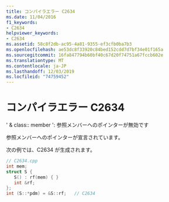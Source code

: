 ```yaml
---
title: コンパイラエラー C2634
ms.date: 11/04/2016
f1_keywords:
- C2634
helpviewer_keywords:
- C2634
ms.assetid: 58c8f2db-ac95-4a81-9355-ef3cfb0ba7b3
ms.openlocfilehash: ae53dc8f33920c84bed152cdd7d7bf34e01f165a
ms.sourcegitcommit: 16fa847794b60bf40c67d20f74751a67fccb602e
ms.translationtype: MT
ms.contentlocale: ja-JP
ms.lasthandoff: 12/03/2019
ms.locfileid: "74759452"
---
```

# <a name="compiler-error-c2634"></a>コンパイラエラー C2634

' & class:: member ': 参照メンバーへのポインターが無効です

参照メンバーへのポインターが宣言されています。

次の例では、C2634 が生成されます。

```cpp
// C2634.cpp
int mem;
struct S {
   S() : rf(mem) { }
   int &rf;
};
int (S::*pdm) = &S::rf;   // C2634
```
